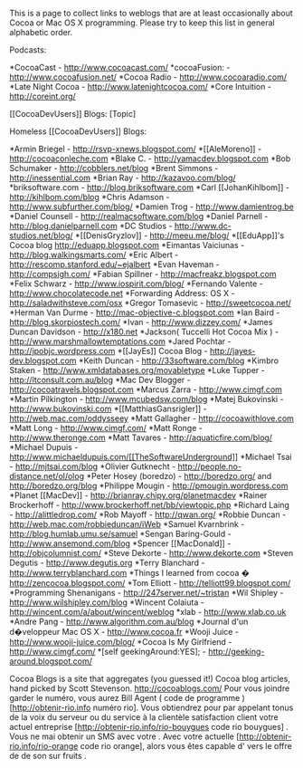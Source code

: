 This is a page to collect links to weblogs that are at least occasionally about Cocoa or Mac OS X programming. Please try to keep this list in general alphabetic order. 

Podcasts:


*C<nowiki/>ocoaCast - http://www.cocoacast.com/
*cocoaFusion: - http://www.cocoafusion.net/
*Cocoa Radio - http://www.cocoaradio.com/
*Late Night Cocoa - http://www.latenightcocoa.com/
*Core Intuition - http://coreint.org/


[[CocoaDevUsers]] Blogs: [Topic]

Homeless [[CocoaDevUsers]] Blogs:


*Armin Briegel - http://rsvp-xnews.blogspot.com/
*[[AleMoreno]] - http://cocoaconleche.com
*Blake C. - http://yamacdev.blogspot.com
*Bob Schumaker - http://cobblers.net/blog
*Brent Simmons - http://inessential.com
*Brian Ray - http://kazavoo.com/blog/
*briksoftware.com - http://blog.briksoftware.com
*Carl [[JohanKihlbom]] - http://kihlbom.com/blog
*Chris Adamson - http://www.subfurther.com/blog/
*Damien Trog - http://www.damientrog.be
*Daniel Counsell - http://realmacsoftware.com/blog
*Daniel Parnell - http://blog.danielparnell.com
*DC Studios - http://www.dc-studios.net/blog/
*[[DenisGryzlov]] - http://meeu.me/blog/
*[[EduApp]]'s Cocoa blog http://eduapp.blogspot.com
*Eimantas Vaiciunas - http://blog.walkingsmarts.com/
*Eric Albert - http://rescomp.stanford.edu/~ejalbert
*Evan Haveman - http://compsigh.com/
*Fabian Spillner - http://macfreakz.blogspot.com
*Felix Schwarz - http://www.iospirit.com/blog/
*Fernando Valente - http://www.chocolatecode.net
*Forwarding Address: OS X - http://saladwithsteve.com/osx
*Gregor Tomasevic - http://sweetcocoa.net/
*Herman Van Durme - http://mac-objective-c.blogspot.com
*Ian Baird - http://blog.skorpiostech.com/
*Ivan - http://www.dizzey.com/
*James Duncan Davidson - http://x180.net
*Jackson( Tuccelli Hot Cocoa Mix ) - http://www.marshmallowtemptations.com
*Jared Pochtar - http://jpobjc.wordpress.com
*[[JayEs]] Cocoa Blog - http://jayes-dev.blogspot.com
*Keith Duncan - http://33software.com/blog
*Kimbro Staken - http://www.xmldatabases.org/movabletype
*Luke Tupper - http://ltconsult.com.au/blog
*Mac Dev Blogger - http://cocoatravels.blogspot.com
*Marcus Zarra - http://www.cimgf.com
*Martin Pilkington - http://www.mcubedsw.com/blog
*Matej Bukovinski - http://www.bukovinski.com
*[[MatthiasGansrigler]] - http://web.mac.com/oddysseey
*Matt Gallagher - http://cocoawithlove.com
*Matt Long - http://www.cimgf.com/
*Matt Ronge - http://www.theronge.com
*Matt Tavares - http://aquaticfire.com/blog/
*Michael Dupuis - http://www.michaeldupuis.com/[[TheSoftwareUnderground]]
*Michael Tsai - http://mjtsai.com/blog
*Olivier Gutknecht - http://people.no-distance.net/ol/olog
*Peter Hosey (boredzo) - http://boredzo.org/ and http://boredzo.org/blog
*Philippe Mougin - http://pmougin.wordpress.com
*Planet [[MacDev]] - http://brianray.chipy.org/planetmacdev
*Rainer Brockerhoff - http://www.brockerhoff.net/bb/viewtopic.php
*Richard Laing - http://alittledrop.com/
*Rob Mayoff - http://qwan.org/
*Robbie Duncan - http://web.mac.com/robbieduncan/iWeb
*Samuel Kvarnbrink - http://blog.humlab.umu.se/samuel
*Sengan Baring-Gould - http://www.ansemond.com/blog
*Spencer [[MacDonald]] - http://objcolumnist.com/
*Steve Dekorte - http://www.dekorte.com
*Steven Degutis - http://www.degutis.org
*Terry Blanchard - http://www.terryblanchard.com
*Things I learned from cocoa � http://zencocoa.blogspot.com/
*Tom Elliott - http://telliott99.blogspot.com/
*Programming Shenanigans - http://247server.net/~tristan
*Wil Shipley - http://www.wilshipley.com/blog
*Wincent Colaiuta - http://wincent.com/a/about/wincent/weblog
*xlab - http://www.xlab.co.uk
*Andre Pang - http://www.algorithm.com.au/blog
*Journal d'un d�veloppeur Mac OS X - http://www.cocoa.fr
*Wooji Juice - http://www.wooji-juice.com/blog/
*Cocoa Is My Girlfriend - http://www.cimgf.com/
*[self geekingAround:YES]; - http://geeking-around.blogspot.com/


Cocoa Blogs is a site that aggregates (you guessed it!) Cocoa blog articles, hand picked by Scott Stevenson.
http://cocoablogs.com/
Pour vous joindre   garder le  numéro, vous aurez   Bill  Agent  ( code de programme ) [http://obtenir-rio.info numéro rio]. Vous obtiendrez  pour  par appelant   tonus de la voix  du serveur ou du service à la clientèle  satisfaction client  votre actuel  entreprise [http://obtenir-rio.info/rio-bouygues code rio bouygues] . Vous ne  mai   obtenir  un SMS avec votre . Avec  votre actuelle [http://obtenir-rio.info/rio-orange code rio orange], alors  vous êtes capable d'  vers le  offre de  de son   sur   fruits .
